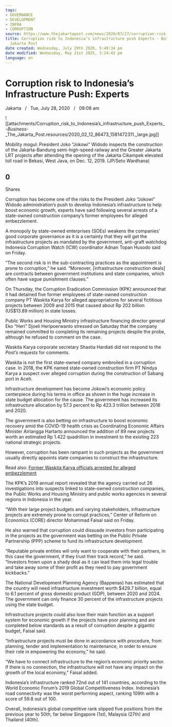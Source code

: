 ```yaml
---
tags:
- GOVERNANCE
- DEVELOPMENT
- INFRA
- CORRUPTION
source: https://www.thejakartapost.com/news/2020/07/27/corruption-risk-to-indonesias-infrastructure-push-experts.html
title: Corruption risk to Indonesia’s infrastructure push Experts - Business - The
  Jakarta Post
date created: Wednesday, July 29th 2020, 5:49:34 pm
date modified: Wednesday, May 21st 2025, 3:24:42 pm
language: en
---
```


# Corruption risk to Indonesia’s Infrastructure Push: Experts

Jakarta   /   Tue, July 28, 2020   /   09:08 am

![[attachments/Corruption_risk_to_Indonesia’s_infrastructure_push_Experts_-_Business_-_The_Jakarta_Post.resources/2020_02_12_86473_1581472311._large.jpg]]

Mobility mogul: President Joko “Jokowi” Widodo inspects the construction of the Jakarta-Bandung semi-high-speed railway and the Greater Jakarta LRT projects after attending the opening of the Jakarta Cikampek elevated toll road in Bekasi, West Java, on Dec. 12, 2019. (JP/Seto Wardhana)

## 0

Shares

Corruption has become one of the risks to the President Joko “Jokowi” Widodo administration’s push to develop Indonesia’s infrastructure to help boost economic growth, experts have said following several arrests of a state-owned construction company’s former employees for alleged embezzlement.

A monopoly by state-owned enterprises (SOEs) weakens the companies’ good corporate governance as it is a certainty that they will get the infrastructure projects as mandated by the government, anti-graft watchdog Indonesia Corruption Watch (ICW) coordinator Adnan Topan Husodo said on Friday.

“The second risk is in the sub-contracting practices as the appointment is prone to corruption,” he said. “Moreover, \[infrastructure construction deals\] are contracts between government institutions and state companies, which often have vague punishment clauses.”

On Thursday, the Corruption Eradication Commission (KPK) announced that it had detained five former employees of state-owned construction company PT Waskita Karya for alleged appropriations for several fictitious projects between 2009 and 2015 that caused about Rp 202 billion (US$13.89 million) in state losses.

Public Works and Housing Ministry infrastructure financing director general Eko “Heri” Djoeli Heripoerwanto stressed on Saturday that the company remained committed to completing its remaining projects despite the probe, although he refused to comment on the case.

Waskita Karya corporate secretary Shastia Hardiati did not respond to the _Post’s_ requests for comments.

Waskita is not the first state-owned company embroiled in a corruption case. In 2018, the KPK named state-owned construction firm PT Nindya Karya a suspect over alleged corruption during the construction of Sabang port in Aceh.

Infrastructure development has become Jokowi’s economic policy centerpiece during his terms in office as shown in the huge increase in state budget allocation for the cause. The government has increased its infrastructure allocation by 57.3 percent to Rp 423.3 trillion between 2016 and 2020.

The government is also betting on infrastructure to boost economic recovery amid the COVID-19 health crisis as Coordinating Economic Affairs Minister Airlangga Hartarto announced the addition of 89 new projects worth an estimated Rp 1.422 quadrillion in investment to the existing 223 national strategic projects.

However, corruption has been rampant in such projects as the government usually directly appoints state companies to construct the infrastructure.

Read also: [Former Waskita Karya officials arrested for alleged embezzlement](https://www.thejakartapost.com/news/2020/07/24/former-waskita-karya-officials-arrested-for-alleged-embezzlement.html)

The KPK’s 2019 annual report revealed that the agency carried out 26 investigations into suspects linked to state-owned construction companies, the Public Works and Housing Ministry and public works agencies in several regions in Indonesia in the year.

“With their large project budgets and varying stakeholders, infrastructure projects are extremely prone to corrupt practices,” Center of Reform on Economics (CORE) director Mohammad Faisal said on Friday.

He also warned that corruption could dissuade investors from participating in the projects as the government was betting on the Public Private Partnership (PPP) scheme to fund its infrastructure development.

“Reputable private entities will only want to cooperate with their partners, in this case the government, if they trust their track record,” he said. “Investors frown upon a shady deal as it can lead them into legal trouble and take away some of their profit as they need to pay government kickbacks.”

The National Development Planning Agency (Bappenas) has estimated that the country will need infrastructure investment worth $429.7 billion, equal to 6.1 percent of gross domestic product (GDP), between 2020 and 2024. The government can only finance 30 percent of the infrastructure projects using the state budget.

Infrastructure projects could also lose their main function as a support system for economic growth if the projects have poor planning and are completed below standards as a result of corruption despite a gigantic budget, Faisal said.

“Infrastructure projects must be done in accordance with procedure, from planning, tender and implementation to maintenance, in order to ensure their role in empowering the economy,” he said.

“We have to connect infrastructure to the region’s economic priority sector. If there is no connection, the infrastructure will not have any impact on the growth of the local economy,” Faisal added.

Indonesia’s infrastructure ranked 72nd out of 141 countries, according to the World Economic Forum’s 2019 Global Competitiveness Index. Indonesia’s road connectivity was the worst performing aspect, ranking 109th with a score of 59.8 out of 100.

Overall, Indonesia’s global competitive rank slipped five positions from the previous year to 50th, far below Singapore (1st), Malaysia (27th) and Thailand (40th).
